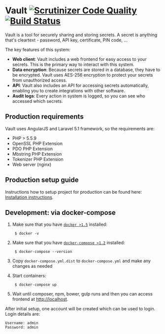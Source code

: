 Vault [![Scrutinizer Code Quality](https://scrutinizer-ci.com/g/private-vault/vault/badges/quality-score.png?b=master)](https://scrutinizer-ci.com/g/private-vault/vault/?branch=master) [![Build Status](https://scrutinizer-ci.com/g/private-vault/vault/badges/build.png?b=master)](https://scrutinizer-ci.com/g/private-vault/vault/build-status/master)
=========

Vault is a tool for securely sharing and storing secrets. A secret is anything that's cleartext - password, API key, certificate, PIN code, ...
 
The key features of this system:

* **Web client**: Vault includes a web frontend for easy access to your secrets. This is the primary way to interact with this system.
* **Data encryption**: Because secrets are stored in a database, they have to be encrypted. Vault uses AES-256 encryption to protect your secrets from unauthorized access.
* **API**: Vault also includes an API for accessing secrets automatically, enabling you to create integrations with other software.
* **Audit logs**: Every action in system is logged, so you can see who accessed which secrets.

## Production requirements

Vault uses AngularJS and Laravel 5.1 framework, so the requirements are:

* PHP > 5.5.9
* OpenSSL PHP Extension
* PDO PHP Extension
* Mbstring PHP Extension
* Tokenizer PHP Extension
* Web server (nginx)

## Production setup guide

Instructions how to setup project for production can be found here: [Installation instructions](https://github.com/private-vault/vault/wiki/Installation-instructions).

## Development: via docker-compose

1. Make sure that you have [`docker >1.5`](http://docs.docker.com/) installed:

        $ docker -v

2. Make sure that you have [`docker-compose >1.2`](http://docs.docker.com/compose/install/) installed:

        $ docker-compose --version

3. Copy `docker-compose.yml.dist` to `docker-compose.yml` and make any changes as needed 

4. Start containers:

        $ docker-compose up

5. Wait until composer, npm, bower, gulp runs and then you can access frontend at [http://localhost](http://localhost).

After initial setup, one account will be created which can be used to login. Login details are:

    Username: admin
    Password: admin


